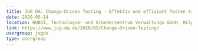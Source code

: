 ```yaml
---
title: JUG DA: Change-Driven Testing - Effektiv und effizient Testen trotz immer kürzerer Release-Zyklen (Sven Amann)
date: 2020-05-14
location: HUB31, Technologie- und Gründerzentrum Verwaltungs GmbH, Hilpertstraße 31, 64295 Darmstadt
link: https://www.jug-da.de/2020/05/Change-Driven-Testing/
usergroup: jugda
type: usergroup
---
```

